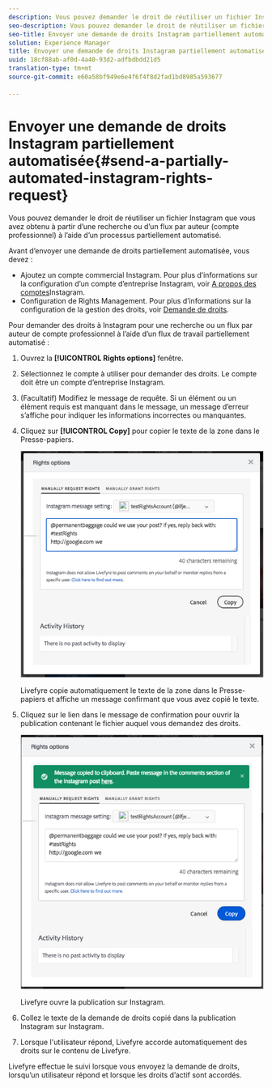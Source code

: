 ```yaml
---
description: Vous pouvez demander le droit de réutiliser un fichier Instagram que vous avez obtenu à partir d’une recherche ou d’un flux par auteur (compte professionnel) à l’aide d’un processus partiellement automatisé.
seo-description: Vous pouvez demander le droit de réutiliser un fichier Instagram que vous avez obtenu à partir d’une recherche ou d’un flux par auteur (compte professionnel) à l’aide d’un processus partiellement automatisé.
seo-title: Envoyer une demande de droits Instagram partiellement automatisée
solution: Experience Manager
title: Envoyer une demande de droits Instagram partiellement automatisée
uuid: 18cf88ab-af0d-4a40-93d2-adfbdbdd21d5
translation-type: tm+mt
source-git-commit: e60a58bf949e6e4f6f4f8d2fad1bd8985a593677

---
```



# Envoyer une demande de droits Instagram partiellement automatisée{#send-a-partially-automated-instagram-rights-request}

Vous pouvez demander le droit de réutiliser un fichier Instagram que vous avez obtenu à partir d’une recherche ou d’un flux par auteur (compte professionnel) à l’aide d’un processus partiellement automatisé.

Avant d’envoyer une demande de droits partiellement automatisée, vous devez :

* Ajoutez un compte commercial Instagram. Pour plus d’informations sur la configuration d’un compte d’entreprise Instagram, voir [A propos des comptes](../c-users-creating-accounts-with-studio-access/t-configure-social-accout-instagram/c-about-instagram-accounts.md#c_about_instagram_accounts)Instagram.
* Configuration de Rights Management. Pour plus d’informations sur la configuration de la gestion des droits, voir [Demande de droits](../c-how-requesting-rights-works/c-how-requesting-rights-works.md#c_how_requesting_rights_works).

Pour demander des droits à Instagram pour une recherche ou un flux par auteur de compte professionnel à l’aide d’un flux de travail partiellement automatisé :

1. Ouvrez la **[!UICONTROL Rights options]** fenêtre.
1. Sélectionnez le compte à utiliser pour demander des droits. Le compte doit être un compte d’entreprise Instagram.
1. (Facultatif) Modifiez le message de requête. Si un élément ou un élément requis est manquant dans le message, un message d’erreur s’affiche pour indiquer les informations incorrectes ou manquantes.
1. Cliquez sur **[!UICONTROL Copy]** pour copier le texte de la zone dans le Presse-papiers.

   ![](assets/rr_insta_workaround1.png)

   Livefyre copie automatiquement le texte de la zone dans le Presse-papiers et affiche un message confirmant que vous avez copié le texte.

1. Cliquez sur le lien dans le message de confirmation pour ouvrir la publication contenant le fichier auquel vous demandez des droits.

   ![](assets/rr_insta_workaround2.png)

   Livefyre ouvre la publication sur Instagram.

1. Collez le texte de la demande de droits copié dans la publication Instagram sur Instagram.
1. Lorsque l'utilisateur répond, Livefyre accorde automatiquement des droits sur le contenu de Livefyre.

Livefyre effectue le suivi lorsque vous envoyez la demande de droits, lorsqu’un utilisateur répond et lorsque les droits d’actif sont accordés.
